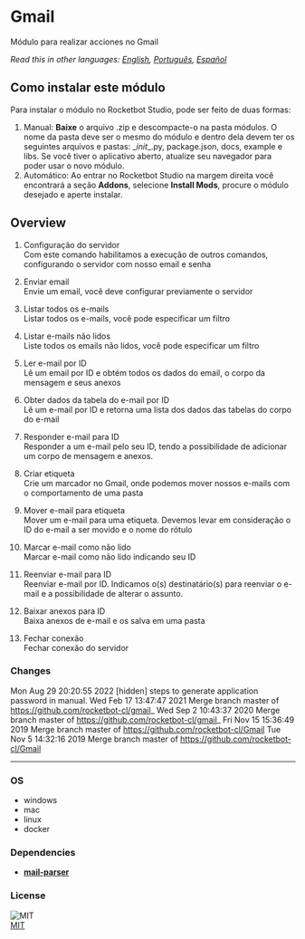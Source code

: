



# Gmail
  
Módulo para realizar acciones no Gmail  

*Read this in other languages: [English](README.md), [Português](README.pr.md), [Español](README.es.md)*

## Como instalar este módulo
  
Para instalar o módulo no Rocketbot Studio, pode ser feito de duas formas:
1. Manual: __Baixe__ o arquivo .zip e descompacte-o na pasta módulos. O nome da pasta deve ser o mesmo do módulo e dentro dela devem ter os seguintes arquivos e pastas: \__init__.py, package.json, docs, example e libs. Se você tiver o aplicativo aberto, atualize seu navegador para poder usar o novo módulo.
2. Automático: Ao entrar no Rocketbot Studio na margem direita você encontrará a seção **Addons**, selecione **Install Mods**, procure o módulo desejado e aperte instalar.  


## Overview


1. Configuração do servidor  
Com este comando habilitamos a execução de outros comandos, configurando o servidor com nosso email e senha

2. Enviar email  
Envie um email, você deve configurar previamente o servidor

3. Listar todos os e-mails  
Listar todos os e-mails, você pode especificar um filtro

4. Listar e-mails não lidos  
Liste todos os emails não lidos, você pode especificar um filtro

5. Ler e-mail por ID  
Lê um email por ID e obtém todos os dados do email, o corpo da mensagem e seus anexos

6. Obter dados da tabela do e-mail por ID  
Lê um e-mail por ID e retorna uma lista dos dados das tabelas do corpo do e-mail

7. Responder e-mail para ID  
Responder a um e-mail pelo seu ID, tendo a possibilidade de adicionar um corpo de mensagem e anexos.

8. Criar etiqueta  
Crie um marcador no Gmail, onde podemos mover nossos e-mails com o comportamento de uma pasta

9. Mover e-mail para etiqueta  
Mover um e-mail para uma etiqueta. Devemos levar em consideração o ID do e-mail a ser movido e o nome do rótulo

10. Marcar e-mail como não lido  
Marcar e-mail como não lido indicando seu ID

11. Reenviar e-mail para ID  
Reenviar e-mail por ID. Indicamos o(s) destinatário(s) para reenviar o e-mail e a possibilidade de alterar o assunto.

12. Baixar anexos para ID  
Baixa anexos de e-mail e os salva em uma pasta

13. Fechar conexão  
Fechar conexão do servidor  



### Changes
Mon Aug 29 20:20:55 2022  [hidden] steps to generate application password in manual.
Wed Feb 17 13:47:47 2021  Merge branch master of https://github.com/rocketbot-cl/gmail_
Wed Sep 2 10:43:37 2020  Merge branch master of https://github.com/rocketbot-cl/gmail_
Fri Nov 15 15:36:49 2019  Merge branch master of https://github.com/rocketbot-cl/Gmail
Tue Nov 5 14:32:16 2019  Merge branch master of https://github.com/rocketbot-cl/Gmail

----
### OS

- windows
- mac
- linux
- docker

### Dependencies
- [**mail-parser**](https://pypi.org/project/mail-parser/)
### License
  
![MIT](https://camo.githubusercontent.com/107590fac8cbd65071396bb4d04040f76cde5bde/687474703a2f2f696d672e736869656c64732e696f2f3a6c6963656e73652d6d69742d626c75652e7376673f7374796c653d666c61742d737175617265)  
[MIT](http://opensource.org/licenses/mit-license.ph)